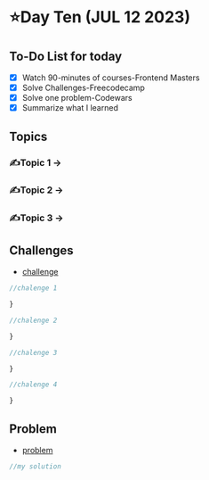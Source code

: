 # ⭐️Day Ten (JUL 12 2023)

## To-Do List for today
- [x] Watch 90-minutes of courses-Frontend Masters
- [x] Solve Challenges-Freecodecamp
- [x] Solve one problem-Codewars
- [x] Summarize what I learned

## Topics
### ✍️Topic 1 -> 
### ✍️Topic 2 -> 
### ✍️Topic 3 -> 

## Challenges
- [challenge](https://github.com/orjwan-alrajaby/gsg-expressjs-backend-training-2023/blob/main/learning-sprint-1/week2-day2-tasks/tasks.md)
```javascript
//chalenge 1

}
```

```javascript
//chalenge 2

}
```

```javascript
//chalenge 3

}
```

```javascript
//chalenge 4

}
```

## Problem
- [problem]()
```javascript
//my solution

```



